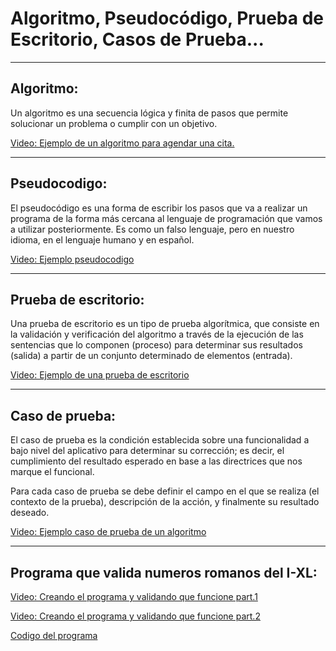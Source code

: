 # Algoritmo, Pseudocódigo, Prueba de Escritorio, Casos de Prueba...
___

## Algoritmo:
Un algoritmo es una secuencia lógica y finita de pasos que permite solucionar un problema o cumplir con un objetivo.

[Video: Ejemplo de un algoritmo para agendar una cita.](https://youtu.be/9akbQi2yXUo)
___

## Pseudocodigo:
El pseudocódigo es una forma de escribir los pasos que va a realizar un programa de la forma más cercana al lenguaje de programación que vamos a utilizar posteriormente. Es como un falso lenguaje, pero en nuestro idioma, en el lenguaje humano y en español.

[Video: Ejemplo pseudocodigo](https://youtu.be/qZXoPZ-9XcM)
___

## Prueba de escritorio:
Una prueba de escritorio es un tipo de prueba algorítmica, que consiste en la validación y verificación del algoritmo a través de la ejecución de las sentencias que lo componen (proceso) para determinar sus resultados (salida) a partir de un conjunto determinado de elementos (entrada).

[Video: Ejemplo de una prueba de escritorio](https://youtu.be/PqCPToZA9Js)
___

## Caso de prueba:
El caso de prueba es la condición establecida sobre una funcionalidad a bajo nivel del aplicativo para determinar su corrección; es decir, el cumplimiento del resultado esperado en base a las directrices que nos marque el funcional.

Para cada caso de prueba se debe definir el campo en el que se realiza (el contexto de la prueba), descripción de la acción, y finalmente su resultado deseado.

[Video: Ejemplo caso de prueba de un algoritmo](https://youtu.be/Nxqp8BnYtjA)
___

## Programa que valida numeros romanos del I-XL:
[Video: Creando el programa y validando que funcione part.1](https://youtu.be/M7f_u_WdNaA)

[Video: Creando el programa y validando que funcione part.2](https://youtu.be/9TuEFZPYoEw)

[Codigo del programa](http://tpcg.io/6Mz8sBis)
